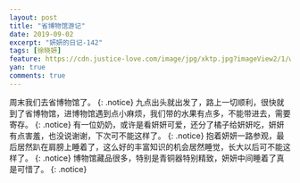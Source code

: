 ```yaml
---
layout: post
title: "省博物馆游记"
date: 2019-09-02
excerpt: "妍妍的日记-142"
tags: [徐晓妍]
feature: https://cdn.justice-love.com/image/jpg/xktp.jpg?imageView2/1/w/1200/h/500
yan: true
comments: true
---
```

周末我们去省博物馆了。
{: .notice}
九点出头就出发了，路上一切顺利，很快就到了省博物馆，进博物馆遇到点小麻烦，我们带的水果有点多，不能带进去，需要寄存。
{: .notice}
有一位奶奶，或许是看妍妍可爱，还分了橘子给妍妍吃，妍妍有点害羞，也没说谢谢，下次可不能这样了。
{: .notice}
抱着妍妍一路参观，最后居然趴在肩膀上睡着了，这么好的丰富知识的机会居然睡觉，长大以后可不能这样了。
{: .notice}
博物馆藏品很多，特别是青铜器特别精致，妍妍中间睡着了真是可惜了。
{: .notice}
